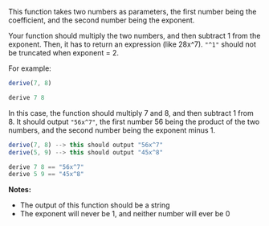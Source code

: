 This function takes two numbers as parameters, the first number being the coefficient, and the second number being the exponent.

Your function should multiply the two numbers, and then subtract 1 from the exponent. Then, it has to return an expression (like 28x^7). `"^1"` should not be truncated when exponent = 2.


For example:
``` javascript
derive(7, 8)
```
``` haskell
derive 7 8
```
In this case, the function should multiply 7 and 8, and then subtract 1 from 8. It should output `"56x^7"`, the first number 56 being the product of the two numbers, and the second number being the exponent minus 1.

``` javascript
derive(7, 8) --> this should output "56x^7" 
derive(5, 9) --> this should output "45x^8" 
```
``` haskell
derive 7 8 == "56x^7"
derive 5 9 == "45x^8"
```

**Notes:**
* The output of this function should be a string
* The exponent will never be 1, and neither number will ever be 0
